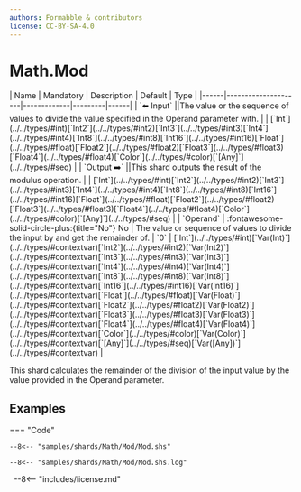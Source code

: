 ```yaml
---
authors: Formabble & contributors
license: CC-BY-SA-4.0
---
```



# Math.Mod

<div class="sh-parameters" markdown="1">
| Name | Mandatory | Description | Default | Type |
|------|---------------------|-------------|---------|------|
| `⬅️ Input` ||The value or the sequence of values to divide the value specified in the Operand parameter with. | | [`Int`](../../types/#int)[`Int2`](../../types/#int2)[`Int3`](../../types/#int3)[`Int4`](../../types/#int4)[`Int8`](../../types/#int8)[`Int16`](../../types/#int16)[`Float`](../../types/#float)[`Float2`](../../types/#float2)[`Float3`](../../types/#float3)[`Float4`](../../types/#float4)[`Color`](../../types/#color)[`[Any]`](../../types/#seq) |
| `Output ➡️` ||This shard outputs the result of the modulus operation. | | [`Int`](../../types/#int)[`Int2`](../../types/#int2)[`Int3`](../../types/#int3)[`Int4`](../../types/#int4)[`Int8`](../../types/#int8)[`Int16`](../../types/#int16)[`Float`](../../types/#float)[`Float2`](../../types/#float2)[`Float3`](../../types/#float3)[`Float4`](../../types/#float4)[`Color`](../../types/#color)[`[Any]`](../../types/#seq) |
| `Operand` | :fontawesome-solid-circle-plus:{title="No"} No  | The value or sequence of values to divide the input by and get the remainder of. | `0` | [`Int`](../../types/#int)[`Var(Int)`](../../types/#contextvar)[`Int2`](../../types/#int2)[`Var(Int2)`](../../types/#contextvar)[`Int3`](../../types/#int3)[`Var(Int3)`](../../types/#contextvar)[`Int4`](../../types/#int4)[`Var(Int4)`](../../types/#contextvar)[`Int8`](../../types/#int8)[`Var(Int8)`](../../types/#contextvar)[`Int16`](../../types/#int16)[`Var(Int16)`](../../types/#contextvar)[`Float`](../../types/#float)[`Var(Float)`](../../types/#contextvar)[`Float2`](../../types/#float2)[`Var(Float2)`](../../types/#contextvar)[`Float3`](../../types/#float3)[`Var(Float3)`](../../types/#contextvar)[`Float4`](../../types/#float4)[`Var(Float4)`](../../types/#contextvar)[`Color`](../../types/#color)[`Var(Color)`](../../types/#contextvar)[`[Any]`](../../types/#seq)[`Var([Any])`](../../types/#contextvar) |

</div>

This shard calculates the remainder of the division of the input value by the value provided in the Operand parameter.

## Examples

=== "Code"

  ```x86asm linenums="1"
  --8<-- "samples/shards/Math/Mod/Mod.shs"
  ```

  ```
  --8<-- "samples/shards/Math/Mod/Mod.shs.log"
  ```
&nbsp;
--8<-- "includes/license.md"

